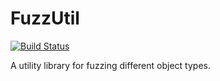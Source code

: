 # FuzzUtil

[![Build Status](https://travis-ci.org/ClubObsidian/FuzzUtil.svg?branch=master)](https://travis-ci.org/ClubObsidian/FuzzUtil)

A utility library for fuzzing different object types.